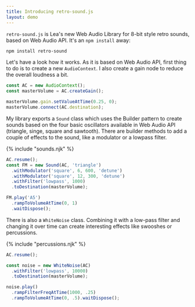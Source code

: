 ```yaml
---
title: Introducing retro-sound.js
layout: demo
---
```


`retro-sound.js` is Lea's new Web Audio Library for 8-bit style retro sounds, based on Web Audio API. It's an `npm install` away:

```sh
npm install retro-sound
```

Let's have a look how it works. As it is based on Web Audio API, first thing to do is to create a new `AudioContext`.
I also create a gain node to reduce the overall loudness a bit.

```ts
const AC = new AudioContext();
const masterVolume = AC.createGain();

masterVolume.gain.setValueAtTime(0.25, 0);
masterVolume.connect(AC.destination);
```

My library exports a `Sound` class which uses the Builder pattern to create sounds based on the four basic oscillators available in Web Audio API (triangle, singe, square and sawtooth). There are builder methods to add a couple of effects to the sound, like a modulator or a lowpass filter.

{% include "sounds.njk" %}

```ts
AC.resume();
const FM = new Sound(AC, 'triangle')
  .withModulator('square', 6, 600, 'detune')
  .withModulator('square', 12, 300, 'detune')
  .withFilter('lowpass', 1000)
  .toDestination(masterVolume);

FM.play('A5')
  .rampToVolumeAtTime(0, 1)
  .waitDispose();
```

There is also a `WhiteNoise` class. Combining it with a low-pass filter and changing it over time can create interesting effects like swooshes or percussions.

{% include "percussions.njk" %}

```ts
AC.resume();

const noise = new WhiteNoise(AC)
  .withFilter('lowpass', 10000)
  .toDestination(masterVolume);

noise.play()
  .rampFilterFreqAtTime(1000, .25)
  .rampToVolumeAtTime(0, .5).waitDispose();
```
